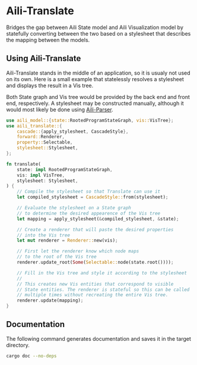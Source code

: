 # Aili-Translate

Bridges the gap between Aili State model and Aili Visualization model
by statefully converting between the two based on a stylesheet
that describes the mapping between the models.

## Using Aili-Translate

Aili-Translate stands in the middle of an application, so it is usualy
not used on its own. Here is a small example that statelessly
resolves a stylesheet and displays the result in a Vis tree.

Both State graph and Vis tree would be provided by the back end
and front end, respectively. A stylesheet may be constructed
manually, although it would most likely be done using
[Aili-Parser](../parser).

```rust
use aili_model::{state::RootedProgramStateGraph, vis::VisTree};
use aili_translate::{
    cascade::{apply_stylesheet, CascadeStyle},
    forward::Renderer,
    property::Selectable,
    stylesheet::Stylesheet,
};

fn translate(
    state: impl RootedProgramStateGraph,
    vis: impl VisTree,
    stylesheet: Stylesheet,
) {
    // Compile the stylesheet so that Translate can use it
    let compiled_stylesheet = CascadeStyle::from(stylesheet);

    // Evaluate the stylesheet on a State graph
    // to determine the desired appearence of the Vis tree
    let mapping = apply_stylesheet(&compiled_stylesheet, &state);

    // Create a renderer that will paste the desired properties
    // into the Vis tree
    let mut renderer = Renderer::new(vis);

    // First let the renderer know which node maps
    // to the root of the Vis tree
    renderer.update_root(Some(Selectable::node(state.root())));

    // Fill in the Vis tree and style it according to the stylesheet
    //
    // This creates new Vis entities that correspond to visible
    // State entities. The renderer is stateful so this can be called
    // multiple times without recreating the entire Vis tree.
    renderer.update(mapping);
}
```

## Documentation

The following command generates documentation and saves it
in the target directory.

```sh
cargo doc --no-deps
```
